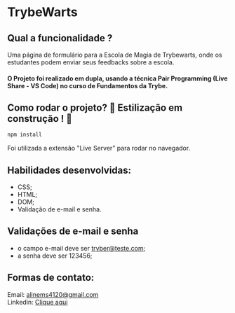 # TrybeWarts

## Qual a funcionalidade ?
Uma página de formulário para a Escola de Magia de Trybewarts, onde os estudantes podem enviar seus feedbacks sobre a escola.
#### O Projeto foi realizado em dupla, usando a técnica Pair Programming (Live Share - VS Code) no curso de Fundamentos da Trybe.

## Como rodar o projeto? :construction: Estilização em construção ! :construction:
```bash
npm install
```
Foi utilizada a extensão "Live Server" para rodar no navegador.

## Habilidades desenvolvidas:
- CSS;
- HTML;
- DOM;
- Validação de e-mail e senha.

## Validações de e-mail e senha
- o campo e-mail deve ser tryber@teste.com;
- a senha deve ser 123456;


## Formas de contato:
Email: alinems4120@gmail.com <br>
Linkedin: <a href="https://www.linkedin.com/in/alinemourasantos-dev/" target="_blank">Clique aqui</a>
